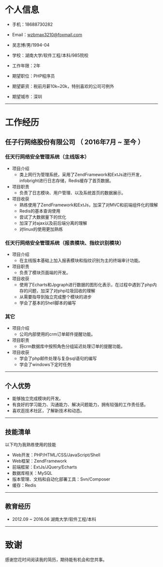 # 个人信息
 - 手机：18688730282 
 - Email：wzbmax3210@foxmail.com
 - 吴志博/男/1994-04 
 - 学校：湖南大学/软件工程/本科/985院校
 - 工作年限：2年

 - 期望职位：PHP程序员
 - 期望薪资：税前月薪10k~20k，特别喜欢的公司可例外
 - 期望城市：深圳

---

# 工作经历

## 任子行网络股份有限公司 （ 2016年7月 ~ 至今 ）

### 任天行网络安全管理系统（主线版本） 
- 项目介绍
    - 类上网行为管理系统，采用了ZendFramework和ExtJs进行开发，infobright进行日志存储，Redis缓存了首页数据。
- 项目职责
    - 负责了日志模块、用户管理、以及系统首页的数据展示。
- 项目收获
    - 熟练使用了ZendFramework和ExtJs，加深了对MVC和前端组件化的理解
    - Redis的基本查询使用
    - 尝试了大数据量下的优化
    - 加深了对ajax以及前后端分离的理解
    - 对linux的使用更加熟练

### 任天行网络安全管理系统（报表模块、指纹识别模块）
- 项目介绍
    - 在主线版本基础上加入报表模块和指纹识别为主的终端审计功能。
- 项目职责
    - 负责了模块页面端的开发。
- 项目收获
    - 使用了Echarts和Jpgraph进行数据的图形化表示，在过程中遇到了php内存的问题，加深了对php垃圾回收的理解
    - 从需要指导到独立完成整个模块的进步
    - 学会了基本的Shell脚本的编写

### 其它

- 项目介绍
    - 公司内部使用的crm订单邮件提醒功能。
- 项目职责
    - 将crm数据库中按照角色分组延迟处理订单的提醒功能。
- 项目收获
    - 学会了php邮件处理与复杂sql语句的编写
    - 学会了windows下定时任务

---

## 个人优势

- 能够独立完成模块的开发。
- 有良好的学习能力、沟通能力、解决问题能力，拥有较强的工作责任感。
- 喜欢逛技术社区，了解新技术和动态。

---

## 技能清单
以下均为我熟练使用的技能

- Web开发：PHP/HTML/CSS/JavaScript/Shell
- Web框架：ZendFramework
- 前端框架：ExtJs/JQuery/Echarts
- 数据库相关：MySQL
- 版本管理、文档和自动化部署工具：Svn/Composer
- 缓存：Redis

---

## 教育经历

- 2012.09 ~ 2016.06 湖南大学/软件工程/本科

---

# 致谢
感谢您花时间阅读我的简历，期待能有机会和您共事。
